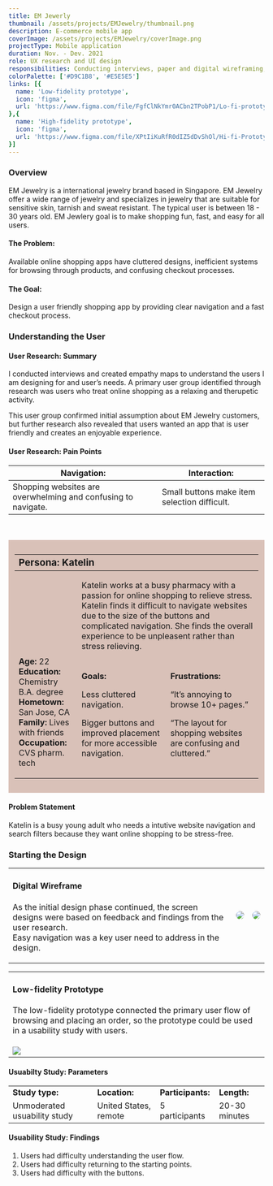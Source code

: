 ```yaml
---
title: EM Jewerly
thumbnail: /assets/projects/EMJewelry/thumbnail.png
description: E-commerce mobile app
coverImage: /assets/projects/EMJewelry/coverImage.png
projectType: Mobile application
duration: Nov. - Dev. 2021
role: UX research and UI design
responsibilities: Conducting interviews, paper and digital wireframing, low and high-fidelity prototyping, conducting usability studies, accounting for accessibility, and iterating on designs.
colorPalette: ['#D9C1B8', '#E5E5E5']
links: [{
  name: 'Low-fidelity prototype',
  icon: 'figma',
  url: 'https://www.figma.com/file/FgfClNkYmr0ACbn2TPobP1/Lo-fi-prototype?node-id=0%3A1'
},{
  name: 'High-fidelity prototype',
  icon: 'figma',
  url: 'https://www.figma.com/file/XPtIiKuRfR0dIZ5dDvShOl/Hi-fi-Prototype?node-id=2%3A708'
}]
---
```


### Overview

EM Jewelry is a international jewelry brand based in Singapore. EM Jewelry offer a wide range of jewelry and specializes in jewelry that are suitable for sensitive skin, tarnish and sweat resistant.  The typical user is between 18 - 30 years old. EM Jewlery goal is to make shopping fun, fast, and easy for all users.

#### The Problem:

Available online shopping apps have cluttered designs, inefficient systems for browsing through products, and confusing checkout processes.

#### The Goal:
Design a user friendly shopping app by providing clear navigation and a fast checkout process.

### Understanding the User

#### User Research: Summary 

I conducted interviews and created empathy maps to understand the users I am designing for and user’s needs. A primary user group identified through research was users who treat online shopping as a relaxing and therupetic activity. 

This user group confirmed initial assumption about EM Jewelry customers, but further research also revealed that users wanted an app that is user friendly and creates an enjoyable experience. 

#### User Research: Pain Points
| Navigation: | Interaction: |
|-|-|
|Shopping websites are overwhelming and confusing to navigate.|Small buttons make item selection difficult.|

<br/>
<br/>

<div style="background-color: #D9C1B8; padding: 12px;">
  <table>
    <thead>
      <tr>
        <th colspan="3" style="text-align: left"><h3 style="margin: 0;">Persona: Katelin</h3></th>
      </tr>
    </thead>
    <tbody>
      <tr>
        <td rowspan="2">
        <div style="height:150px; width: 100%; background-image: url('/assets/projects/EMJewelry/1.png'); background-position-y: -50px; background-size: cover;"></div>
        <p>
          <b>Age:</b> 22<br/>
          <b>Education:</b> Chemistry B.A. degree<br/>
          <b>Hometown:</b> San Jose, CA<br/>
          <b>Family:</b> Lives with friends<br/>
          <b>Occupation:</b> CVS pharm. tech<br/>
        </p>
        </td>
        <td colspan="2" style="vertical-align: top;">
          <p>Katelin works at a busy pharmacy with a passion for online shopping to relieve stress. Katelin finds it difficult to navigate websites due to the size of the buttons and complicated navigation.  She finds the overall experience to be unpleasent rather than stress relieving.</p>
        </td>
      </tr>
      <tr>
        <td style="vertical-align: top;"><b>Goals:</b><p>Less cluttered navigation.</p><p>Bigger buttons and improved placement for more accessible navigation.</p></td>
        <td style="vertical-align: top;"><b>Frustrations:</b><p>“It’s annoying to browse 10+ pages.”</p><p>“The layout for shopping websites are confusing and cluttered.”</p></td>
      </tr>
    </tbody>
  </table>
</div>

#### Problem Statement

Katelin is a busy young adult who needs a intutive website navigation and search filters because they want online shopping to be stress-free.

### Starting the Design

<table>
  <tr>
    <td style="vertical-align: top;">
      <h4>Digital Wireframe</h4>
      <p>As the initial design phase continued, the screen designs were based on feedback and findings from the user research.<br/>Easy navigation was a key user need to address in the design.</p>
    </td>
    <td>
      <img style="border-radius: 40px" src="/assets/projects/EMJewelry/2.png" />
    </td>
    <td>
      <img style="border-radius: 40px" src="/assets/projects/EMJewelry/3.png" />
    </td>
  </tr>
</table>

<table>
  <tr>
    <td style="vertical-align: top;">
      <h4>Low-fidelity Prototype</h4>
      <p>The low-fidelity prototype connected the primary user flow of browsing and placing an order, so the prototype could be used in a usability study with users.</p>
    </td>
  </tr>
  <tr>
    <td>
      <img src="/assets/projects/EMJewelry/4.png" />
    </td>
  </tr>
</table>

#### Usuabilty Study: Parameters
|||||
|-|-|-|-|
|**Study type:**|**Location:**|**Participants:**|**Length:**|
|Unmoderated usuability study|United States, remote|5 participants|20-30 minutes|

#### Usuability Study: Findings
1. Users had difficulty understanding the user flow.
2. Users had difficulty returning to the starting points.
3. Users had difficulty with the buttons.

